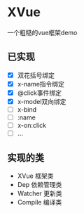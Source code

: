 # XVue
一个粗糙的vue框架demo

## 已实现
- [x] 双花括号绑定
- [x] x-name指令绑定
- [x] @click事件绑定
- [x] x-model双向绑定
- [ ] x-bind
- [ ] :name
- [ ] x-on:click
- [ ] ...
 
## 实现的类
- XVue 框架类
- Dep 依赖管理类
- Watcher 更新类
- Compile 编译类